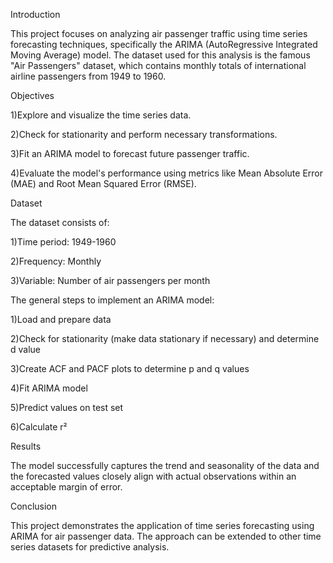Introduction

This project focuses on analyzing air passenger traffic using time series forecasting techniques, specifically the ARIMA (AutoRegressive Integrated Moving Average) model. The dataset used for this analysis is the famous "Air Passengers" dataset, which contains monthly totals of international airline passengers from 1949 to 1960.

Objectives

1)Explore and visualize the time series data.

2)Check for stationarity and perform necessary transformations.

3)Fit an ARIMA model to forecast future passenger traffic.

4)Evaluate the model's performance using metrics like Mean Absolute Error (MAE) and Root Mean Squared Error (RMSE).

Dataset

The dataset consists of:

1)Time period: 1949-1960

2)Frequency: Monthly

3)Variable: Number of air passengers per month

The general steps to implement an ARIMA model:

1)Load and prepare data

2)Check for stationarity (make data stationary if necessary) and determine d value

3)Create ACF and PACF plots to determine p and q values

4)Fit ARIMA model

5)Predict values on test set

6)Calculate r²

Results

The model successfully captures the trend and seasonality of the data and the forecasted values closely align with actual observations within an acceptable margin of error.

Conclusion

This project demonstrates the application of time series forecasting using ARIMA for air passenger data. The approach can be extended to other time series datasets for predictive analysis.
